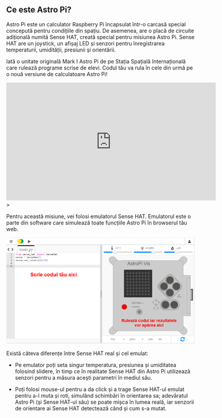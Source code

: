 ## Ce este Astro Pi?

Astro Pi este un calculator Raspberry Pi încapsulat într-o carcasă special concepută pentru condițiile din spațiu. De asemenea, are o placă de circuite adițională numită Sense HAT, creată special pentru misiunea Astro Pi. Sense HAT are un joystick, un afișaj LED și senzori pentru înregistrarea temperaturii, umidității, presiunii și orientării.

Iată o unitate originală Mark I Astro Pi de pe Stația Spațială Internațională care rulează programe scrise de elevi. Codul tău va rula în cele din urmă pe o nouă versiune de calculatoare Astro Pi!


<iframe width="560" height="315" src="https://www.youtube.com/embed/4ykbAJeGPMM" frameborder="0" allow="accelerometer; autoplay; encrypted-media; gyroscope; picture-in-picture" allowfullscreen mark="crwd-mark"></iframe>>

Pentru această misiune, vei folosi emulatorul Sense HAT. Emulatorul este o parte din software care simulează toate funcțiile Astro Pi în browserul tău web.

![Emulator sense HAT.](images/sense-hat-emulator.png)

Există câteva diferențe între Sense HAT real și cel emulat:

- Pe emulator poți seta singur temperatura, presiunea și umiditatea folosind slidere, în timp ce în realitate Sense HAT din Astro Pi utilizează senzori pentru a măsura acești parametri în mediul său.

- Poți folosi mouse-ul pentru a da click și a trage Sense HAT-ul emulat pentru a-l muta și roti, simulând schimbări în orientarea sa; adevăratul Astro Pi (și Sense HAT-ul său) se poate mișca în lumea reală, iar senzorii de orientare ai Sense HAT detectează când și cum s-a mutat.
